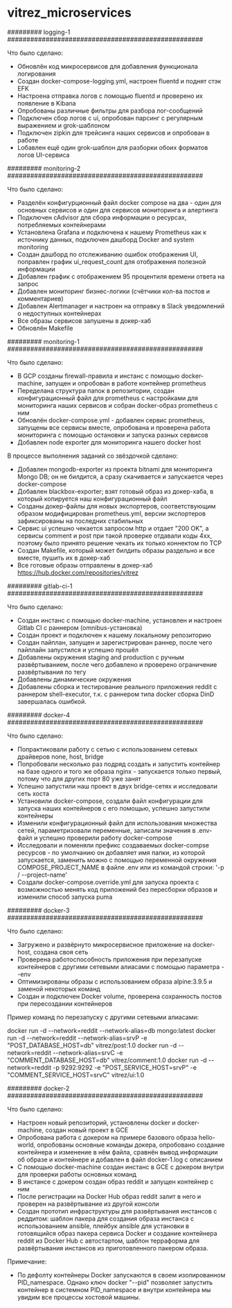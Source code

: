 # vitrez_microservices

######### logging-1 ###################################################

Что было сделано:

- Обновлён код микросервисов для добавления функционала логирования
- Создан docker-compose-logging.yml, настроен fluentd и поднят стэк EFK
- Настроена отправка логов с помощью fluentd и проверено их появление в Kibana
- Опробованы различные фильтры для разбора лог-сообщений
- Подключен сбор логов с ui, опробован парсинг с регулярным выражением и grok-шаблоном
- Подключен zipkin для трейсинга наших сервисов и опробован в работе
- Lобавлен ещё один grok-шаблон для разборки обоих форматов логов UI-сервиса

######### monitoring-2 ###################################################

Что было сделано:

- Разделён конфигурционный файл docker compose на два - один для основных сервисов и один для сервисов мониторинга и алертинга
- Подключен cAdvisor для сбора информации о ресурсах, потребляемых контейнерами
- Установлена Grafana и подключена к нашему Prometheus как к источнику данных, подключен дашборд Docker and system monitoring
- Создан дашборд по отслеживанию ошибок отображения UI, поправлен график ui_request_count для отображения полезной информации
- Добавлен график с отображением 95 процентиля времени ответа на запрос
- Добавлен мониторинг бизнес-логики (счётчики кол-ва постов и комментариев)
- Добавлен Alertmanager и настроен на отправку в Slack уведомлений о недоступных контейнерах
- Все образы сервисов запушены в докер-хаб
- Обновлён Makefile

######### monitoring-1 ###################################################

Что было сделано:

- В GCP созданы firewall-правила и инстанс с помощью docker-machine, запущен и опробован в работе контейнер prometheus
- Переделана структура папок в репозитории, создан конфигурационный файл для prometheus с настройками для мониторинга наших сервисов и собран docker-образ prometheus с ним
- Обновлён docker-compose.yml - добавлен сервис prometheus, запущены все сервисы вместе, опробована и проверена работа мониторинга с помощью остановки и запуска разных сервисов
- Добавлен node exporter для мониторинга нашего docker host

В процессе выполнения заданий со звёздочкой сделано:
- Добавлен mongodb-exporter из проекта bitnami для мониторинга Mongo DB; он не билдится, а сразу скачивается и запускается через docker-compose
- Добавлен blackbox-exporter; взят готовый образ из докер-хаба, в который копируется наш конфигурационный файл
- Созданы докер-файлы для новых экспортеров, соответствующим образом модифицирован prometheus.yml, версии экспортеров зафиксированы на последних стабильных
- Сервис ui успешно чекается запросом http и отдает "200 OK", а сервисы comment и post при такой проверке отдавали коды 4xx, поэтому было принято решение чекать их только коннектом по TCP
- Создан Makefile, который может билдить образы раздельно и все вместе, пушить их в докер-хаб
- Все готовые образы отправлены в докер-хаб https://hub.docker.com/repositories/vitrez


######### gitlab-ci-1 ###################################################

Что было сделано:

- Создан инстанс с помощью docker-machine, установлен и настроен Gitlab CI с раннером (omnibus-установка)
- Создан проект и подключен к нашему локальному репозиторию
- Создан пайплан, запущен и зарегистрирован раннер, после чего пайплайн запустился и успешно прошёл
- Добавлены окружения staging and production с ручным развёртыванием, после чего добавлено и проверено ограничение развёртывания по тегу
- Добавлены динамические окружения
- Добавлены сборка и тестирование реального приложения reddit с раннером shell-executor, т.к. с раннером типа docker сборка DinD завершалась ошибкой.


######### docker-4 ###################################################

Что было сделано:

- Попрактиковали работу с сетью с использованием сетевых драйверов none, host, bridge
- Попробовали несколько раз подряд создать и запустить  контейнер на базе одного и того же образа nginx - запускается только первый, потому что для других порт 80 уже занят
- Успешно запустили наш проект в двух bridge-сетях и исследовали сеть хоста
- Установили docker-compose, создали файл конфигурации для запуска наших контейнеров с его помощью, успешно запустили контейнеры
- Изменили конфигурационный файл для использования множества сетей, параметризовали переменные, записали значения в .env-файл и успешно проверили работу docker-compose 
- Исследовали и поменяли префикс создаваемых docker-compse ресурсов - по умолчанию он добавляет имя папки, из которой запускается, заменить можно с помощью переменной окружения COMPOSE_PROJECT_NAME в файле .env или из командой строки: '-p / --project-name'
- Создали docker-compose.override.yml для запуска проекта с возможностью менять код приложений без пересборки образов и изменили способ запуска puma


######### docker-3 ###################################################

Что было сделано:

- Загружено и развёрнуто микросервисное приложение на docker-host, создана своя сеть
- Проверена работоспособность приложения при перезапуске контейнеров с другими сетевыми алиасами с помощью параметра --env
- Оптимизированы образы с использованием образа alpine:3.9.5 и заменой некоторых команд
- Создан и подключен Docker volume, проверена сохранность постов при пересоздании контейнеров


Пример команд по перезапуску с другими сетевыми алиасами:

docker run -d --network=reddit --network-alias=db mongo:latest
docker run -d --network=reddit --network-alias=srvP -e "POST_DATABASE_HOST=db"  vitrez/post:1.0
docker run -d --network=reddit --network-alias=srvC -e "COMMENT_DATABASE_HOST=db" vitrez/comment:1.0
docker run -d --network=reddit -p 9292:9292  -e "POST_SERVICE_HOST=srvP"  -e "COMMENT_SERVICE_HOST=srvC" vitrez/ui:1.0

######### docker-2 ###################################################

Что было сделано:

- Настроен новый репозиторий, установлены docker и docker-machine, создан новый проект в GCE
- Опробована работа с докером на примере базового образа hello-world, опробованы основные команды докера, опробовано создание контейнера и изменение в нём файла, сравнён вывод информации об образе и контейнере и добавлен в файл docker-1.log с описанием
- С помощью docker-machine создан инстанс в GCE с докером внутри для проверки работы основных команд
- В инстансе с докером создан образ reddit и запущен контейнер с ним
- После регистрации на Docker Hub образ reddit залит в него и проверен на развёртывание из другой консоли
- Создан прототип инфраструктуры для развёртывания инстансов с реддитом: шаблон пакера для создания образа инстанса с использованием ansible, плейбук ansible для установки в готовящийся образ пакера сервиса Docker и создание контейнера reddit из Docker Hub с автостартом, шаблон терраформа для развёртывания инстансов из приготовленного пакером образа.

Примечание:
 
- По дефолту контейнеры Docker запускаются в своем изолированном PID_namespace. Однако ключ docker "--pid" позволяет запустить контейнер в системном PID_namespace и внутри контейнера мы увидим все процессы хостовой машины. 
